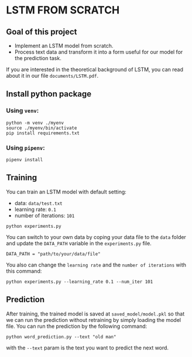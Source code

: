# LSTM FROM SCRATCH
## Goal of this project
- Implement an LSTM model from scratch.
- Process text data and transform it into a form useful for our model for the prediction task.

If you are interested in the theoretical background of LSTM, you can read about it in our file `documents/LSTM.pdf`.
## Install python package
### Using `venv`:
```
python -m venv ./myenv
source ./myenv/bin/activate
pip install requirements.txt
```
### Using `pipenv`:
```
pipenv install
```
## Training
You can train an LSTM model with default setting:
- data: `data/test.txt`
- learning rate: `0.1`
- number of iterations: `101`
```
python experiments.py
```
You can switch to your own data by coping your data file to the `data` folder and update the `DATA_PATH` variable in the `experiments.py` file.
```
DATA_PATH = "path/to/your/data/file"
```
You also can change the `learning rate` and the `number of iterations` with this command:
```
python experiments.py --learning_rate 0.1 --num_iter 101
```
## Prediction
After training, the trained model is saved at `saved_model/model.pkl` so that we can run the prediction without retraining by simply loading the model file. You can run the prediction by the following command:
```
python word_prediction.py --text "old man"
```

with the `--text` param is the text you want to predict the next word.

